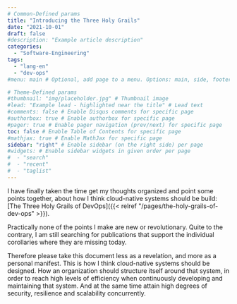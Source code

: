 ```yaml
---
# Common-Defined params
title: "Introducing the Three Holy Grails"
date: "2021-10-01"
draft: false
#description: "Example article description"
categories:
  - "Software-Engineering"
tags:
  - "lang-en"
  - "dev-ops"
#menu: main # Optional, add page to a menu. Options: main, side, footer

# Theme-Defined params
#thumbnail: "img/placeholder.jpg" # Thumbnail image
#lead: "Example lead - highlighted near the title" # Lead text
#comments: false # Enable Disqus comments for specific page
#authorbox: true # Enable authorbox for specific page
#pager: true # Enable pager navigation (prev/next) for specific page
toc: false # Enable Table of Contents for specific page
#mathjax: true # Enable MathJax for specific page
sidebar: "right" # Enable sidebar (on the right side) per page
#widgets: # Enable sidebar widgets in given order per page
#  - "search"
#  - "recent"
#  - "taglist"
---
```

I have finally taken the time get my thoughts organized and point some points together, about how I think cloud-native systems should be build: [The Three Holy Grails of DevOps]({{< relref "/pages/the-holy-grails-of-dev-ops" >}}).

Practically none of the points I make are new or revolutionary. Quite to the contrary, I am still searching for publications that support the individual corollaries where they are missing today.

Therefore please take this document less as a revelation, and more as a personal manifest. This is how I think cloud-native systems should be designed. How an organization should structure itself around that system, in order to reach high levels of efficiency when continuously developing and maintaining that system. And at the same time attain high degrees of security, resilience and scalability concurrently. 